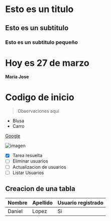 # Esto es un titulo
## Esto es un subtitulo
### Esto es un subtitulo pequeño
# Hoy es 27 de marzo
**Maria Jose**
# Codigo de inicio
> Observaciones aqui
- Blusa
- Carro

[Google](https://google.com)

![imagen](https://img.freepik.com/foto-gratis/concepto-control-calidad-estandar-m_23-2150041859.jpg?w=740&t=st=1710200842~exp=1710201442~hmac=7f567a8c3c8a16904f0b177c3e51d4dedc28664bfdd027e3f0e9628ba0d2fe18)

- [x] Tarea resuelta
- [ ] Eliminar usuarios
- [ ] Actualizacion de usuarios
- [ ] Listar Usuarios

## Creacion de una tabla

| Nombre | Apellido | Usuario registrado
|------------| ---------| -----------|
| Daniel | Lopez | Si
